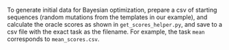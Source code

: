 To generate initial data for Bayesian optimization, prepare a csv of starting sequences (random mutations from the templates in our example), and calculate the oracle scores as shown in ```get_scores_helper.py```, and save to a csv file with the exact task as the filename. For example, the task ```mean``` corresponds to ```mean_scores.csv```.